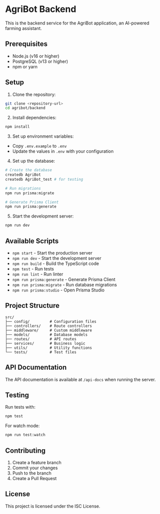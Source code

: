 # AgriBot Backend

This is the backend service for the AgriBot application, an AI-powered farming assistant.

## Prerequisites

- Node.js (v16 or higher)
- PostgreSQL (v13 or higher)
- npm or yarn

## Setup

1. Clone the repository:
```bash
git clone <repository-url>
cd agribot/backend
```

2. Install dependencies:
```bash
npm install
```

3. Set up environment variables:
- Copy `.env.example` to `.env`
- Update the values in `.env` with your configuration

4. Set up the database:
```bash
# Create the database
createdb AgriBot
createdb AgriBot_test # for testing

# Run migrations
npm run prisma:migrate

# Generate Prisma Client
npm run prisma:generate
```

5. Start the development server:
```bash
npm run dev
```

## Available Scripts

- `npm start` - Start the production server
- `npm run dev` - Start the development server
- `npm run build` - Build the TypeScript code
- `npm test` - Run tests
- `npm run lint` - Run linter
- `npm run prisma:generate` - Generate Prisma Client
- `npm run prisma:migrate` - Run database migrations
- `npm run prisma:studio` - Open Prisma Studio

## Project Structure

```
src/
├── config/         # Configuration files
├── controllers/    # Route controllers
├── middleware/     # Custom middleware
├── models/         # Database models
├── routes/         # API routes
├── services/       # Business logic
├── utils/          # Utility functions
└── tests/          # Test files
```

## API Documentation

The API documentation is available at `/api-docs` when running the server.

## Testing

Run tests with:
```bash
npm test
```

For watch mode:
```bash
npm run test:watch
```

## Contributing

1. Create a feature branch
2. Commit your changes
3. Push to the branch
4. Create a Pull Request

## License

This project is licensed under the ISC License. 